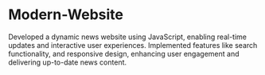 # Modern-Website
Developed a dynamic news website using JavaScript, enabling real-time updates and interactive user
experiences. Implemented features like search functionality, and responsive design, enhancing user
engagement and delivering up-to-date news content.

